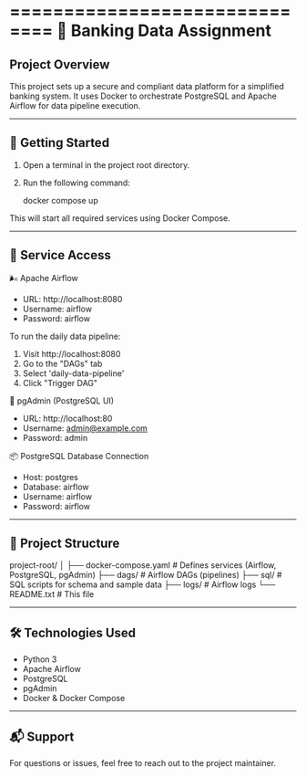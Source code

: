 ==============================
💼 Banking Data Assignment
==============================

Project Overview
----------------
This project sets up a secure and compliant data platform for a simplified banking system.
It uses Docker to orchestrate PostgreSQL and Apache Airflow for data pipeline execution.

----------------
🚀 Getting Started
----------------

1. Open a terminal in the project root directory.
2. Run the following command:

   docker compose up

This will start all required services using Docker Compose.

----------------
🔗 Service Access
----------------

🌬️ Apache Airflow
- URL: http://localhost:8080
- Username: airflow
- Password: airflow

To run the daily data pipeline:
1. Visit http://localhost:8080
2. Go to the "DAGs" tab
3. Select 'daily-data-pipeline'
4. Click "Trigger DAG"

🐘 pgAdmin (PostgreSQL UI)
- URL: http://localhost:80
- Username: admin@example.com
- Password: admin

📦 PostgreSQL Database Connection
- Host: postgres
- Database: airflow
- Username: airflow
- Password: airflow

---------------------
🧱 Project Structure
---------------------

project-root/
│
├── docker-compose.yaml         # Defines services (Airflow, PostgreSQL, pgAdmin)
├── dags/                       # Airflow DAGs (pipelines)
├── sql/                        # SQL scripts for schema and sample data
├── logs/                       # Airflow logs
└── README.txt                  # This file

--------------------------
🛠️ Technologies Used
--------------------------

- Python 3
- Apache Airflow
- PostgreSQL
- pgAdmin
- Docker & Docker Compose

--------------------------
📬 Support
--------------------------

For questions or issues, feel free to reach out to the project maintainer.
